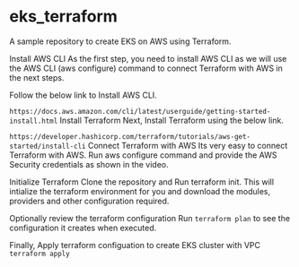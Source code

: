 # eks_terraform

A sample repository to create EKS on AWS using Terraform.

Install AWS CLI
As the first step, you need to install AWS CLI as we will use the AWS CLI (aws configure) command to connect Terraform with AWS in the next steps.

Follow the below link to Install AWS CLI.

``https://docs.aws.amazon.com/cli/latest/userguide/getting-started-install.html``
Install Terraform
Next, Install Terraform using the below link.

``https://developer.hashicorp.com/terraform/tutorials/aws-get-started/install-cli``
Connect Terraform with AWS
Its very easy to connect Terraform with AWS. Run aws configure command and provide the AWS Security credentials as shown in the video.

Initialize Terraform
Clone the repository and Run terraform init. This will intialize the terraform environment for you and download the modules, providers and other configuration required.

Optionally review the terraform configuration
Run `terraform plan` to see the configuration it creates when executed.

Finally, Apply terraform configuation to create EKS cluster with VPC
`terraform apply`
